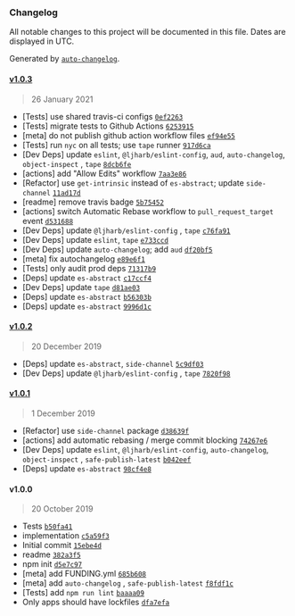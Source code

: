### Changelog

All notable changes to this project will be documented in this file. Dates are displayed in UTC.

Generated by [`auto-changelog`](https://github.com/CookPete/auto-changelog).

#### [v1.0.3](https://github.com/ljharb/internal-slot/compare/v1.0.2...v1.0.3)

> 26 January 2021

- [Tests] use shared travis-ci configs [`0ef2263`](https://github.com/ljharb/internal-slot/commit/0ef22634fa2269d9df0d784aca3c5748e8eabd3b)
- [Tests] migrate tests to Github Actions [`6253915`](https://github.com/ljharb/internal-slot/commit/6253915d28721df2eda5630849bc6b57647e3ee2)
- [meta] do not publish github action workflow
  files [`ef94e55`](https://github.com/ljharb/internal-slot/commit/ef94e555727ed6a649ef64010904fe89a468d459)
- [Tests] run `nyc` on all tests; use `tape`
  runner [`917d6ca`](https://github.com/ljharb/internal-slot/commit/917d6ca630cdcd6b4da9a2c300c6a3abb6e724fe)
- [Dev Deps] update `eslint`, `@ljharb/eslint-config`, `aud`, `auto-changelog`, `object-inspect`
  , `tape` [`8dcb6fe`](https://github.com/ljharb/internal-slot/commit/8dcb6fe01d6a45e1af17a9dace95ca47c99b4328)
- [actions] add "Allow Edits" workflow [`7aa3e86`](https://github.com/ljharb/internal-slot/commit/7aa3e86edb0149fd882717481885760aeb28474e)
- [Refactor] use `get-intrinsic` instead of `es-abstract`;
  update `side-channel` [`11ad17d`](https://github.com/ljharb/internal-slot/commit/11ad17d4255adcbc55fd4eca0bf6733bac59f1bf)
- [readme] remove travis badge [`5b75452`](https://github.com/ljharb/internal-slot/commit/5b754523aa07e8f67d0135df75059a18047292bb)
- [actions] switch Automatic Rebase workflow to `pull_request_target`
  event [`d531688`](https://github.com/ljharb/internal-slot/commit/d5316880956b4dd83e6b6c9ab48fdd8171a4a268)
- [Dev Deps] update `@ljharb/eslint-config`
  , `tape` [`c76fa91`](https://github.com/ljharb/internal-slot/commit/c76fa91a7e623a738e22332bee4e985aea41122e)
- [Dev Deps] update `eslint`, `tape` [`e733ccd`](https://github.com/ljharb/internal-slot/commit/e733ccd68e81c72ef2e02726e001895053de7887)
- [Dev Deps] update `auto-changelog`; add `aud` [`df20bf5`](https://github.com/ljharb/internal-slot/commit/df20bf5d3943a533c20799d8cc1449997e85d53b)
- [meta] fix autochangelog [`e89e6f1`](https://github.com/ljharb/internal-slot/commit/e89e6f1ff9f10f386e6400b586db78ad9c0f1309)
- [Tests] only audit prod deps [`71317b9`](https://github.com/ljharb/internal-slot/commit/71317b95ec6bbd9877807da0c0316ee9f5f30fab)
- [Deps] update `es-abstract` [`c17ccf4`](https://github.com/ljharb/internal-slot/commit/c17ccf45f4cb0d3b7a1536e9cd3a7ff9a7dafd21)
- [Dev Deps] update `tape` [`d81ae03`](https://github.com/ljharb/internal-slot/commit/d81ae030a0e8f58cee00f752601ce60405a93d78)
- [Deps] update `es-abstract` [`b56303b`](https://github.com/ljharb/internal-slot/commit/b56303b4c3af7a510f9f51860895a46fd2e14752)
- [Deps] update `es-abstract` [`9996d1c`](https://github.com/ljharb/internal-slot/commit/9996d1cf3507750c7a6845a2fb0d0f849ea898a1)

#### [v1.0.2](https://github.com/ljharb/internal-slot/compare/v1.0.1...v1.0.2)

> 20 December 2019

- [Deps] update `es-abstract`, `side-channel` [`5c9df03`](https://github.com/ljharb/internal-slot/commit/5c9df03a25518f5c482cff4e1447a26fa071df9a)
- [Dev Deps] update `@ljharb/eslint-config`
  , `tape` [`7820f98`](https://github.com/ljharb/internal-slot/commit/7820f984e523a64ddf3068c4e5631abf61eb1ea4)

#### [v1.0.1](https://github.com/ljharb/internal-slot/compare/v1.0.0...v1.0.1)

> 1 December 2019

- [Refactor] use `side-channel` package [`d38639f`](https://github.com/ljharb/internal-slot/commit/d38639f0a3cdb5090711179d0e78df857ecbd5d3)
- [actions] add automatic rebasing / merge commit
  blocking [`74267e6`](https://github.com/ljharb/internal-slot/commit/74267e6e591e18ba39186cb99139d3fd7a757c9f)
- [Dev Deps] update `eslint`, `@ljharb/eslint-config`, `auto-changelog`, `object-inspect`
  , `safe-publish-latest` [`b042eef`](https://github.com/ljharb/internal-slot/commit/b042eefc067b830bbd370833f7f21754e802b0b2)
- [Deps] update `es-abstract` [`98cf4e8`](https://github.com/ljharb/internal-slot/commit/98cf4e86c1bfe99eda7b11a8ea70394368f33e4f)

#### v1.0.0

> 20 October 2019

- Tests [`b50fa41`](https://github.com/ljharb/internal-slot/commit/b50fa41b6f47aba39ac4cb733658580974a0b00a)
- implementation [`c5a59f3`](https://github.com/ljharb/internal-slot/commit/c5a59f3753677f81aa12a0226d3b1187846d06dd)
- Initial commit [`15ebe4d`](https://github.com/ljharb/internal-slot/commit/15ebe4dc6d46885f67969d64c9c3e705780963f8)
- readme [`382a3f5`](https://github.com/ljharb/internal-slot/commit/382a3f53d8975e6488373a0fc2abcdc7c4c44247)
- npm init [`d5e7c97`](https://github.com/ljharb/internal-slot/commit/d5e7c977ef694e89c245fd11165f63c06a7a5040)
- [meta] add FUNDING.yml [`685b608`](https://github.com/ljharb/internal-slot/commit/685b6087613f6735f4411a558500d92f8a3ec3f2)
- [meta] add `auto-changelog`
  , `safe-publish-latest` [`f8fdf1c`](https://github.com/ljharb/internal-slot/commit/f8fdf1c3f0c592f71746da6d7f8bea18f8946dda)
- [Tests] add `npm run lint` [`baaaa09`](https://github.com/ljharb/internal-slot/commit/baaaa09ab6e5bc5fcc0e7c76e10c55aa18f4ca7e)
- Only apps should have lockfiles [`dfa7efa`](https://github.com/ljharb/internal-slot/commit/dfa7efa3d5cd23261cb75c2adab6ee3c06790fee)
